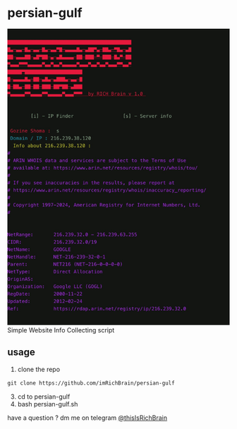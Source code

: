 # persian-gulf
![iranian gulf](iranian-gulf.jpg)
Simple Website Info Collecting script

## usage 
1. clone the repo
```txt
git clone https://github.com/imRichBrain/persian-gulf
```
3. cd to persian-gulf
4. bash persian-gulf.sh


have a question ? 
dm me on telegram [@thisIsRichBrain](https://t.me/thisisrichbrain)
